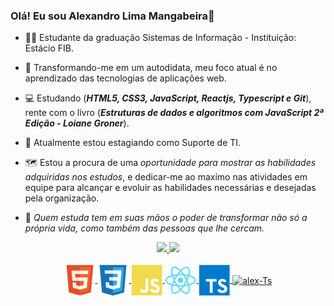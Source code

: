 ### Olá! Eu sou Alexandro Lima Mangabeira👋

- 👨‍🎓 Estudante da graduação Sistemas de Informação - Instituição: Estácio FIB.
- 🚀 Transformando-me em um autodidata, meu foco atual é no aprendizado das tecnologias de aplicações web.
- 💻 Estudando (<b><i>HTML5, CSS3, JavaScript, Reactjs, Typescript e Git</i></b>), rente com o livro (<b><i>Estruturas de dados e algoritmos com JavaScript 2ª Edição - Loiane Groner</b></i>).
- 💪 Atualmente estou estagiando como Suporte de TI.
- 🗺️ Estou a procura de uma <i>oportunidade para mostrar as habilidades adquiridas nos estudos</i>, e dedicar-me ao maxímo nas atividades em equipe para alcançar e evoluir as habilidades necessárias e desejadas pela organização.

- 📙 <i>Quem estuda tem em suas mãos o poder de transformar não só a própria vida, como também das pessoas que lhe cercam.</i>

<div align="center">
  <a href="https://https://github.com/Allex-Lima">
  <img height="180em" src="https://github-readme-stats.vercel.app/api?username=Allex-Lima&show_icons=true&theme=dracula&include_all_commits=true&count_private=true"/>
  <img height="180em" src="https://github-readme-stats.vercel.app/api/top-langs/?username=Allex-Lima&layout=compact&langs_count=7&theme=dracula"/>
</div>
  
  <div align="center" style="display: inline_block"><br>
     
  <img align="center" alt="alex-HTML" height="50" width="50" src="https://raw.githubusercontent.com/devicons/devicon/master/icons/html5/html5-original.svg">
  <img align="center" alt="alex-CSS" height="50" width="50" src="https://raw.githubusercontent.com/devicons/devicon/master/icons/css3/css3-original.svg">
  <img align="center" alt="alex-Js" height="50" width="50" src="https://raw.githubusercontent.com/devicons/devicon/master/icons/javascript/javascript-plain.svg">
  <img align="center" alt="alex-React" height="50" width="50" src="https://raw.githubusercontent.com/devicons/devicon/master/icons/react/react-original.svg">
  <img align="center" alt="alex-Ts" height="50" width="50" src="https://raw.githubusercontent.com/devicons/devicon/master/icons/typescript/typescript-plain.svg">
  <img align="center" alt="alex-Ts" height="50" width="50" src="https://cdn.jsdelivr.net/gh/devicons/devicon/icons/git/git-plain.svg" />
    
  </div>

